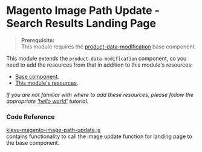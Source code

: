 # Magento Image Path Update - Search Results Landing Page

> **Prerequisite:**  
> This module requires the [product-data-modification](/components/product-data-modification) base component.

This module extends the `product-data-modification` component, so you need to
add the resources from that in addition to this module's resources:

- [Base component](/components/product-data-modification/resources).
- [This module's resources](/modules/magento-image-path-update/landing/resources).

_If you are not familiar with where to add these resources,
please follow the appropriate ['hello world'](/getting-started/1-hello-world) tutorial._

### Code Reference

[klevu-magento-image-path-update.js](/modules/magento-image-path-update/landing/resources/assets/js/klevu-magento-image-path-update.js)  
contains functionality to call the image update function for landing page to the base component.


